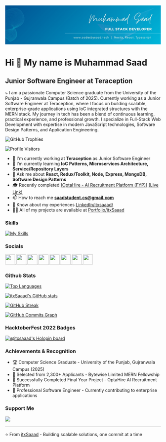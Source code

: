 [![Profile Banner](./linkedin-banner.jpg)](https://codesbysaad.tech)

# Hi 👋 My name is Muhammad Saad

## Junior Software Engineer at Teraception

⤷ I am a passionate Computer Science graduate from the University of the Punjab - Gujranwala Campus (Batch of 2025). Currently working as a Junior Software Engineer at Teraception, where I focus on building scalable, enterprise-grade applications using IoC integrated structures with the MERN stack. My journey in tech has been a blend of continuous learning, practical experience, and professional growth. I specialize in Full-Stack Web Development with expertise in modern JavaScript technologies, Software Design Patterns, and Application Engineering.

![GitHub Trophies](https://github-profile-trophy.vercel.app/?username=itxSaaad&theme=nord&margin-w=15&margin-h=15&column=6&&no-bg=true)

![Profile Visitors](https://komarev.com/ghpvc/?username=itxSaaad&color=blue&label=Profile+Visitors)

- 💼 I'm currently working at **Teraception** as Junior Software Engineer
- 🌱 I’m currently learning **IoC Patterns, Microservices Architecture, Service/Repository Layers**
- 💬 Ask me about **React, Redux/Toolkit, Node, Express, MongoDB, Software Design Patterns**
- 🎓 Recently completed [(OptaHire - AI Recruitment Platform (FYP))](https://github.com/itxSaaad/opta-hire-ai-recruitment-fyp-app-mern) [(Live Link)](https://opta-hire-fyp-app-client.vercel.app/)
- 📫 How to reach me **<saadstudent.cs@gmail.com>**
- 📄 Know about my experiences [LinkedIn/itxsaaad/](https://www.linkedin.com/in/itxsaaad/)
- 👨‍💻 All of my projects are available at [Portfolio/itxSaaad](https://codesbysaad.tech)

### Skills

[![My Skills](https://skillicons.dev/icons?i=html,css,js,jquery,ts,tailwind,mui,bootstrap,react,nextjs,redux,nodejs,express,electron,nestjs,php,laravel,flask,mongodb,mysql,git,github,docker,aws,gcp,azure,netlify,vercel,postman,npm,powershell,bash,figma,xd,illustrator,photoshop,premiere,python,c,cpp,appwrite,firebase,babel,wordpress,ubuntu,linux,vite)](https://skillicons.dev)

### Socials

<p align="left"> 
  <a href="https://www.dev.to/itxSaaad" target="_blank" rel="noreferrer">
    <img src="https://raw.githubusercontent.com/danielcranney/readme-generator/main/public/icons/socials/devdotto.svg" width="32" height="32" />
  </a> 
  <a href="https://discord.com/users/itxSleipnir" target="_blank" rel="noreferrer">
    <img src="https://raw.githubusercontent.com/danielcranney/readme-generator/main/public/icons/socials/discord.svg" width="32" height="32" />
  </a> 
  <a href="https://www.github.com/itxSaaad" target="_blank" rel="noreferrer">
    <img src="https://raw.githubusercontent.com/danielcranney/readme-generator/main/public/icons/socials/github.svg" width="32" height="32" />
  </a> 
  <a href="http://www.instagram.com/m.saad_45" target="_blank" rel="noreferrer">
    <img src="https://raw.githubusercontent.com/danielcranney/readme-generator/main/public/icons/socials/instagram.svg" width="32" height="32" />
  </a> 
  <a href="https://www.linkedin.com/in/itxSaaad" target="_blank" rel="noreferrer">
    <img src="https://raw.githubusercontent.com/danielcranney/readme-generator/main/public/icons/socials/linkedin.svg" width="32" height="32" />
  </a> 
  <a href="https://www.stackoverflow.com/users/19485214/muhammad-saad" target="_blank" rel="noreferrer">
    <img src="https://raw.githubusercontent.com/danielcranney/readme-generator/main/public/icons/socials/stackoverflow.svg" width="32" height="32" />
  </a>
  <a href="https://www.twitter.com/itxSaaad" target="_blank" rel="noreferrer">
    <img src="https://raw.githubusercontent.com/danielcranney/readme-generator/main/public/icons/socials/twitter.svg" width="32" height="32" />
  </a> 
  <a href="https://www.twitch.tv/itxSaaad" target="_blank" rel="noreferrer">
    <img src="https://raw.githubusercontent.com/danielcranney/readme-generator/main/public/icons/socials/twitch.svg" width="32" height="32" />
  </a>
</p>

### Github Stats

[![Top Languages](https://github-readme-stats.vercel.app/api/top-langs/?username=itxSaaad&langs_count=6&layout=compact&title_color=00b8db&text_color=ffffff&icon_color=00b8db&bg_color=101828&hide_border=true&locale=en&custom_title=Top%20Languages)](http://www.github.com/itxSaaad)

[![itxSaaad's GitHub stats](https://github-readme-stats.vercel.app/api?username=itxSaaad&show_icons=true&hide=&count_private=true&title_color=00b8db&text_color=ffffff&icon_color=00b8db&bg_color=101828&hide_border=true&show_icons=true)](http://www.github.com/itxSaaad)

[![GitHub Streak](https://github-readme-streak-stats.herokuapp.com?user=itxSaaad&theme=gruvbox&hide_border=true&background=101828&stroke=FFFFFF&ring=00b8db&fire=00b8db&currStreakNum=ffffff&currStreakLabel=00b8db&sideNums=ffffff&sideLabels=ffffff&dates=ffffff)](https://git.io/streak-stats)

[![GitHub Commits Graph](https://github-readme-activity-graph.vercel.app/graph?username=itxSaaad&bg_color=101828&color=ffffff&line=00b8db&point=ffffff&area_color=101828&area=true&hide_border=true&custom_title=GitHub%20Commits%20Graph)](http://www.github.com/itxSaaad)

### HacktoberFest 2022 Badges

[![@itxsaaad's Holopin board](https://holopin.me/itxsaaad)](https://holopin.io/@itxsaaad)

### Achievements & Recognition

- 🏆 Computer Science Graduate - University of the Punjab, Gujranwala Campus (2025)
- 🎯 Selected from 2,300+ Applicants - Bytewise Limited MERN Fellowship
- 🚀 Successfully Completed Final Year Project - OptaHire AI Recruitment Platform
- 💼 Professional Software Engineer - Currently contributing to enterprise applications

### Support Me

<a href="https://www.buymeacoffee.com/itxSaaad"><img src="https://cdn.buymeacoffee.com/buttons/v2/default-yellow.png" width="200" /></a>

<hr/>

⭐️ From [itxSaaad](https://codesbysaad.tech) - Building scalable solutions, one commit at a time
